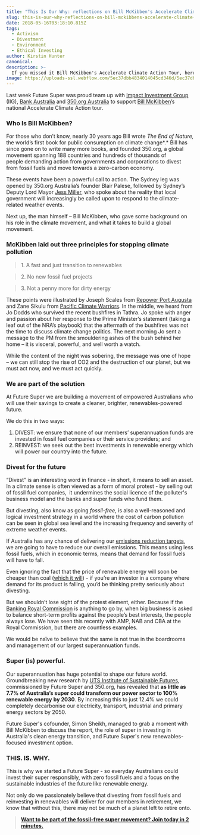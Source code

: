 ```yaml
---
title: "This Is Our Why: reflections on Bill McKibben's Accelerate Climate Action Tour"
slug: this-is-our-why-reflections-on-bill-mckibbens-accelerate-climate-action-tour
date: 2018-05-16T03:18:10.815Z
tags:
  - Activism
  - Divestment
  - Environment
  - Ethical Investing
author: Kirstin Hunter
canonical:
description: >-
  If you missed it Bill McKibben's Accelerate Climate Action Tour, here's what you need to know.
image: https://uploads-ssl.webflow.com/5ec37dbb4834014045cd346d/5ec37dbc4834018910cd3baa_this-is-our-why-blog-post%20(1).png
---
```


Last week Future Super was proud team up with [Impact Investment Group](https://www.impact-group.com.au/) (IIG), [Bank Australia](https://bankaust.com.au/) and [350.org Australia](http://www.350.org.au) to support [Bill McKibben](http://www.billmckibben.com/)’s national Accelerate Climate Action tour.

### Who Is Bill McKibben?

For those who don’t know, nearly 30 years ago Bill wrote _The End of Nature,_ the world’s first book for public consumption on climate change*.* Bill has since gone on to write many more books, and founded 350.org, a global movement spanning 188 countries and hundreds of thousands of people demanding action from governments and corporations to divest from fossil fuels and move towards a zero-carbon economy.

These events have been a powerful call to action. The Sydney leg was opened by 350.org Australia’s founder Blair Palese, followed by Sydney’s Deputy Lord Mayor [Jess Miller](https://www.smh.com.au/national/nsw/jess-miller-becomes-youngest-deputy-lord-mayor-of-city-of-sydney-20170919-gyk2ns.html), who spoke about the reality that local government will increasingly be called upon to respond to the climate-related weather events.

Next up, the man himself – Bill McKibben, who gave some background on his role in the climate movement, and what it takes to build a global movement.

### **McKibben laid out three principles for stopping climate pollution**

> 1\. A fast and just transition to renewables

> 2\. No new fossil fuel projects

> 3\. Not a penny more for dirty energy

These points were illustrated by Joseph Scales from [Repower Port Augusta](http://repowerportaugusta.org/) and Zane Sikulu from [Pacific Climate Warriors](https://350pacific.org/pacific-climate-warriors/). In the middle, we heard from Jo Dodds who survived the recent bushfires in Tathra. Jo spoke with anger and passion about her response to the Prime Minister’s statement (taking a leaf out of the NRA’s playbook) that the aftermath of the bushfires was not the time to discuss climate change politics. The next morning Jo sent a message to the PM from the smouldering ashes of the bush behind her home – it is visceral, powerful, and well worth a watch.



While the content of the night was sobering, the message was one of hope – we can still stop the rise of CO2 and the destruction of our planet, but we must act now, and we must act quickly.

### **We are part of the solution**

At Future Super we are building a movement of empowered Australians who will use their savings to create a cleaner, brighter, renewables-powered future.

We do this in two ways:

1.  DIVEST: we ensure that none of our members’ superannuation funds are invested in fossil fuel companies or their service providers; and
2.  REINVEST: we seek out the best investments in renewable energy which will power our country into the future.

### **Divest for the future**

“Divest” is an interesting word in finance - in short, it means to sell an asset. In a climate sense is often viewed as a form of moral protest - by selling out of fossil fuel companies,  it undermines the social licence of the polluter's business model and the banks and super funds who fund them.

But divesting, also know as going _fossil-free_, is also a well-reasoned and logical investment strategy in a world where the cost of carbon pollution can be seen in global sea level and the increasing frequency and severity of extreme weather events.

If Australia has any chance of delivering our [emissions reduction targets](http://www.environment.gov.au/system/files/resources/c42c11a8-4df7-4d4f-bf92-4f14735c9baa/files/factsheet-australias-2030-climate-change-target.pdf), we are going to have to reduce our overall emissions. This means using less fossil fuels, which in economic terms, means that demand for fossil fuels will have to fall.

Even ignoring the fact that the price of renewable energy will soon be cheaper than coal ([which it will](https://www.forbes.com/sites/dominicdudley/2018/01/13/renewable-energy-cost-effective-fossil-fuels-2020/#3dd87d84ff2e)) - if you’re an investor in a company where demand for its product is falling, you’d be thinking pretty seriously about divesting.

But we shouldn’t lose sight of the protest element, either. Because if the [Banking Royal Commission](http://www.abc.net.au/news/story-streams/banking-royal-commission/) is anything to go by, when big business is asked to balance short-term profits against the people’s best interests, the people always lose. We have seen this recently with AMP, NAB and CBA at the Royal Commission, but there are countless examples.

We would be naïve to believe that the same is not true in the boardrooms and management of our largest superannuation funds.

### **Super (is) powerful.**

Our superannuation has huge potential to shape our future world. Groundbreaking new research by [UTS Institute of Sustainable Futures](https://www.uts.edu.au/research-and-teaching/our-research/institute-sustainable-futures/our-research/energy-and-climate/supercharging-clean-energy), commissioned by Future Super and 350.org, has revealed that **as little as 7.7% of Australia’s super could transform our power sector to 100% renewable energy** **by 2030**. By increasing this to just 12.4% we could completely decarbonise our electricity, transport, industrial and primary energy sectors by 2050.

Future Super's cofounder, Simon Sheikh, managed to grab a moment with Bill McKibben to discuss the report, the role of super in investing in Australia's clean energy transition, and Future Super's new renewables-focused investment option.



### **THIS. IS. WHY.**

This is why we started a Future Super - so everyday Australians could invest their super responsibly, with zero fossil fuels and a focus on the sustainable industries of the future like renewable energy.

Not only do we passionately believe that divesting from fossil fuels and reinvesting in renewables will deliver for our members in retirement, we know that without this, there may not be much of a planet left to retire onto.

> [**Want to be part of the fossil-free super movement? Join today in 2 minutes.**](http://www.myfuturesuper.com.au)

‍
